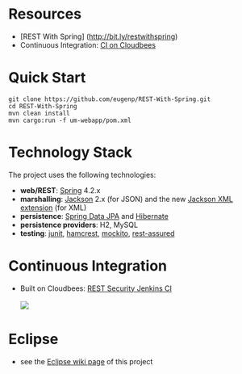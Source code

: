 # Resources
- [REST With Spring] (http://bit.ly/restwithspring)
- Continuous Integration: [CI on Cloudbees](https://rest-security.ci.cloudbees.com/view/REST-With-Spring/)


# Quick Start
```
git clone https://github.com/eugenp/REST-With-Spring.git
cd REST-With-Spring
mvn clean install
mvn cargo:run -f um-webapp/pom.xml
```


# Technology Stack
The project uses the following technologies: <br/>
- **web/REST**: [Spring](http://www.springsource.org/) 4.2.x <br/>
- **marshalling**: [Jackson](https://github.com/FasterXML/jackson-databind) 2.x (for JSON) and the new  [Jackson XML extension](https://github.com/FasterXML/jackson-dataformat-xml) (for XML) <br/>
- **persistence**: [Spring Data JPA](http://www.springsource.org/spring-data/jpa) and [Hibernate](http://www.hibernate.org/) <br/>
- **persistence providers**: H2, MySQL
- **testing**: [junit](http://www.junit.org/), [hamcrest](http://code.google.com/p/hamcrest/), [mockito](http://code.google.com/p/mockito/), [rest-assured](http://code.google.com/p/rest-assured/) <br/>


# Continuous Integration
- Built on Cloudbees: <a href="https://rest-security.ci.cloudbees.com/view/REST-With-Spring/">REST Security Jenkins CI</a> 
<br/><br/>
<a href="https://rest-security.ci.cloudbees.com"><img src="http://web-static-cloudfront.s3.amazonaws.com/images/badges/BuiltOnDEV.png"/></a>


# Eclipse
- see the [Eclipse wiki page](https://github.com/eugenp/REST-With-Spring/wiki/Eclipse:-Setup-and-Configuration) of this project
